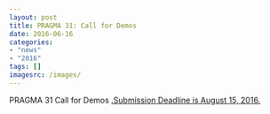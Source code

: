 ```yaml
---
layout: post
title: PRAGMA 31: Call for Demos
date: 2016-06-16 
categories: 
- "news"
- "2016"
tags: []
imagesrc: /images/
---
```


PRAGMA 31 Call for Demos <a href="http://pragma31.pragma-grid.net/dct/page/70005">.Submission Deadline is August 15, 2016.</a>
